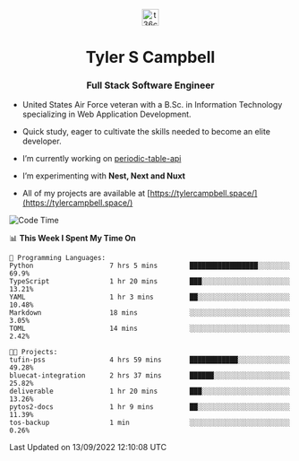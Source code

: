 <p align="center">
<a href="https://www.linkedin.com/in/t36campbell" target="blank"><img align="center" src="https://ik.imagekit.io/t36campbell/Portfolio/linkedin.png.original_m8bbGgPh6.png" alt="t36campbell" height="30" width="30" /></a>
</p>
<h1 align="center">Tyler S Campbell</h1>
<h3 align="center">Full Stack Software Engineer</h3>

* United States Air Force veteran with a B.Sc. in Information Technology specializing in Web Application Development. 

* Quick study, eager to cultivate the skills needed to become an elite developer.

* I’m currently working on [periodic-table-api](https://github.com/t36campbell/periodic-table-api)

* I’m experimenting with **Nest, Next and Nuxt**

* All of my projects are available at [https://tylercampbell.space/](https://tylercampbell.space/)

<!--START_SECTION:waka-->
![Code Time](http://img.shields.io/badge/Code%20Time-1%2C788%20hrs%2023%20mins-blue)

📊 **This Week I Spent My Time On** 

```text
💬 Programming Languages: 
Python                   7 hrs 5 mins        █████████████████░░░░░░░░   69.9% 
TypeScript               1 hr 20 mins        ███░░░░░░░░░░░░░░░░░░░░░░   13.21% 
YAML                     1 hr 3 mins         ██░░░░░░░░░░░░░░░░░░░░░░░   10.48% 
Markdown                 18 mins             ░░░░░░░░░░░░░░░░░░░░░░░░░   3.05% 
TOML                     14 mins             ░░░░░░░░░░░░░░░░░░░░░░░░░   2.42%

🐱‍💻 Projects: 
tufin-pss                4 hrs 59 mins       ████████████░░░░░░░░░░░░░   49.28% 
bluecat-integration      2 hrs 37 mins       ██████░░░░░░░░░░░░░░░░░░░   25.82% 
deliverable              1 hr 20 mins        ███░░░░░░░░░░░░░░░░░░░░░░   13.26% 
pytos2-docs              1 hr 9 mins         ██░░░░░░░░░░░░░░░░░░░░░░░   11.39% 
tos-backup               1 min               ░░░░░░░░░░░░░░░░░░░░░░░░░   0.26%

```


 Last Updated on 13/09/2022 12:10:08 UTC
<!--END_SECTION:waka-->
